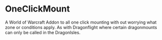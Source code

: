 # OneClickMount

A World of Warcraft Addon to all one click mounting with out worrying what zone or conditions apply.
As with Dragonflight where certain dragonmounts can only be called in the DragonIsles.
